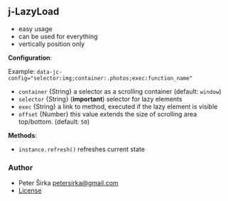 ## j-LazyLoad

- easy usage
- can be used for everything
- vertically position only

__Configuration__:

Example: `data-jc-config="selector:img;container:.photos;exec:function_name"`

- `container` {String} a selector as a scrolling container (default: `window`)
- `selector` {String} (__important__) selector for lazy elements
- `exec` {String} a link to method, executed if the lazy element is visible
- `offset` {Number} this value extends the size of scrolling area top/bottom. (default: `50`)

__Methods__:
- `instance.refresh()` refreshes current state

### Author

- Peter Širka <petersirka@gmail.com>
- [License](https://www.totaljs.com/license/)